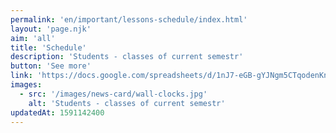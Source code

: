 ```yaml
---
permalink: 'en/important/lessons-schedule/index.html'
layout: 'page.njk'
aim: 'all'
title: 'Schedule'
description: 'Students - classes of current semestr'
button: 'See more'
link: 'https://docs.google.com/spreadsheets/d/1nJ7-eGB-gYJNgm5CTqodenKnUSQlhMeFs2gVLuyxEsM'
images:
  - src: '/images/news-card/wall-clocks.jpg'
    alt: 'Students - classes of current semestr'
updatedAt: 1591142400
---
```

